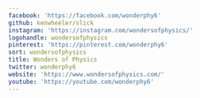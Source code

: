 ```yaml
---
facebook: 'https://facebook.com/wonderphy6'
github: kenwheeler/slick
instagram: 'https://instagram.com/wondersofphysics/'
logohandle: wondersofphysics
pinterest: 'https://pinterest.com/wonderphy6'
sort: wondersofphysics
title: Wonders of Physics
twitter: wonderphy6
website: 'https://www.wondersofphysics.com/'
youtube: 'https://youtube.com/wonderphy6'
---
```

